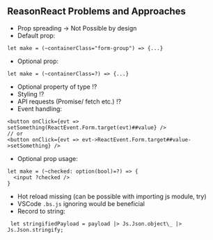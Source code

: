 ## ReasonReact Problems and Approaches

- Prop spreading -> Not Possible by design
- Default prop:

```re
let make = (~containerClass="form-group") => {...}
```

- Optional prop:

```re
let make = (~containerClass=?) => {...}
```

- Optional property of type !?
- Styling !?
- API requests (Promise/ fetch etc.) !?
- Event handling:

```re
<button onClick={evt => setSomething(ReactEvent.Form.target(evt)##value} />
// or
<button onClick={evt => evt->ReactEvent.Form.target##value->setSomething} />
```

- Optional prop usage:

```re
let make = (~checked: option(bool)=?) => {
  <input ?checked />
}
```

- Hot reload missing (can be possible with importing js module, try)
- VSCode `.bs.js` ignoring would be beneficial
- Record to string:

```re
 let stringifiedPayload = payload |> Js.Json.object\_ |> Js.Json.stringify;
```
